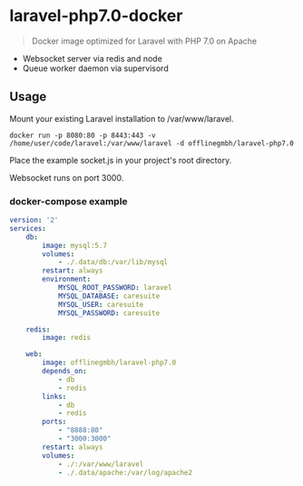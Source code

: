 # laravel-php7.0-docker

> Docker image optimized for Laravel with PHP 7.0 on Apache

* Websocket server via redis and node
* Queue worker daemon via supervisord

## Usage

Mount your existing Laravel installation to /var/www/laravel.

    docker run -p 8080:80 -p 8443:443 -v /home/user/code/laravel:/var/www/laravel -d offlinegmbh/laravel-php7.0

Place the example socket.js in your project's root directory.

Websocket runs on port 3000.

### docker-compose example

```yaml
version: '2'
services:
    db:
        image: mysql:5.7
        volumes:
            - ./.data/db:/var/lib/mysql
        restart: always
        environment:
            MYSQL_ROOT_PASSWORD: laravel
            MYSQL_DATABASE: caresuite
            MYSQL_USER: caresuite
            MYSQL_PASSWORD: caresuite

    redis:
        image: redis

    web:
        image: offlinegmbh/laravel-php7.0
        depends_on:
            - db
            - redis
        links:
            - db
            - redis
        ports:
            - "8888:80"
            - "3000:3000"
        restart: always
        volumes:
            - ./:/var/www/laravel
            - ./.data/apache:/var/log/apache2

```
